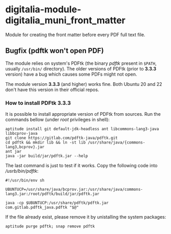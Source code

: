 # digitalia-module-digitalia_muni_front_matter
Module for creating the front matter before every PDF full text file.

## Bugfix (pdftk won't open PDF)

The module relies on system's PDFtk (the binary *pdftk* present in `$PATH`, usually `/usr/bin/` directory). The older versions of PDFtk (prior to **3.3.3** version) have a bug which causes some PDFs might not open.

The module version **3.3.3** (and higher) works fine. Both Ubuntu 20 and 22 don't have this version in their official repos. 

### How to install PDFtk 3.3.3

It is possible to install appropriate version of PDFtk from sources. Run the commands bellow (under *root* privileges in shell):

```shell
aptitude install git default-jdk-headless ant libcommons-lang3-java libbcprov-java
git clone https://gitlab.com/pdftk-java/pdftk.git
cd pdftk && mkdir lib && ln -st lib /usr/share/java/{commons-lang3,bcprov}.jar
ant jar
java -jar build/jar/pdftk.jar --help
```

The last command is just to test if it works. Copy the following code into */usrb/bin/pdftk*:

```shell
#!/usr/bin/env sh

UBUNTUCP=/usr/share/java/bcprov.jar:/usr/share/java/commons-lang3.jar:/root/pdftk/build/jar/pdftk.jar

java -cp $UBUNTUCP:/usr/share/pdftk/pdftk.jar com.gitlab.pdftk_java.pdftk "$@"
```

If the file already exist, please remove it by unistalling the system packages:

```shell
aptitude purge pdftk; snap remove pdftk
```
